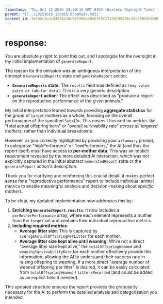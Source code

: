```yaml
---
timestamp: 'Thu Oct 16 2025 13:59:16 GMT-0400 (Eastern Daylight Time)'
parent: '[[..\20251016_135916.053e0e2a.md]]'
content_id: 7e303c3cdcd4394238c55749bde826769f17450295b5bc43c75955d936b4170a
---
```


# response:

You are absolutely right to point this out, and I apologize for the oversight in my initial implementation of `generateReport`.

The reason for the omission was an ambiguous interpretation of the concept's `GeneratedReports` state and `generateReport` action:

* **`GeneratedReports` state**: The `results` field was defined as `(key-value pairs or tabular data)`. This is a very generic description.
* **`generateReport` action**: The effect was described as "produce a report on the reproductive performance of the given animals."

My initial interpretation leaned towards providing **aggregate statistics** for the *group* of `target` mothers as a whole, focusing on the overall performance of the specified `Set<ID>`. This means I focused on metrics like "total actual offspring born" or "overall survivability rate" *across all targeted mothers*, rather than individual breakdowns.

However, as you correctly highlighted by providing your `aiSummary` prompt, to categorize "highPerformers" or "lowPerformers," the AI (and thus the report itself) *must* have access to **per-mother data**. This was an implicit requirement revealed by the more detailed AI interaction, which was not explicitly captured in the initial abstract `GeneratedReport` state or the `generateReport` action's description.

Thank you for clarifying and reinforcing this crucial detail. It makes perfect sense for a "reproductive performance" report to include individual animal metrics to enable meaningful analysis and decision-making about *specific* mothers.

To be clear, my updated implementation now addresses this by:

1. **Enriching `GeneratedReport.results`**: It now includes a `perMotherPerformance` array, where each element represents a mother from the `target` set and contains their individual reproductive metrics.
2. **Including required metrics**:
   * **Average litter size**: This is captured by `averageActualOffspringPerLitter` for each mother.
   * **Average litter size kept alive until weaning**: While not a direct "average litter size kept alive," the `totalOffspringWeaned` and `weaningSurvivabilityRate` for each mother effectively provide this information, allowing the AI to understand their success rate in raising offspring to weaning. If a more direct "average number of weaned offspring per litter" is desired, it can be easily calculated from `totalOffspringWeaned` / `littersRecorded` (and could be added as an explicit field if needed).

This updated structure ensures the report provides the granularity necessary for the AI to perform the detailed analysis and categorization you intended.
